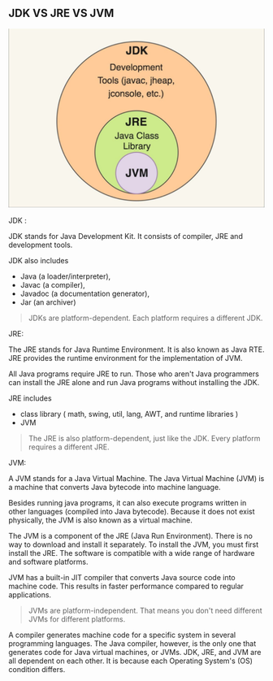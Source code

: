 ## JDK VS JRE VS JVM


![jdk_jre_jvm.jpeg](../images/jdk_jre_jvm.jpeg)

JDK :

JDK stands for Java Development Kit. It consists of compiler,  JRE and development tools.

JDK also includes

- Java (a loader/interpreter),
- Javac (a compiler),
- Javadoc (a documentation generator),
- Jar (an archiver)

> JDKs are platform-dependent. Each platform requires a different JDK.
>

JRE:

The JRE stands for Java Runtime Environment. It is also known as Java RTE. JRE provides the runtime environment for the implementation of JVM.

All Java programs require JRE to run. Those who aren't Java programmers can install the JRE alone and run Java programs without installing the JDK.

JRE includes

- class library ( math, swing, util, lang, AWT, and runtime libraries )
- JVM

> The JRE is also platform-dependent, just like the JDK. Every platform requires a different JRE.
>

JVM:

A JVM stands for a Java Virtual Machine. The Java Virtual Machine (JVM) is a machine that converts Java bytecode into machine language.

Besides running java programs, it can also execute programs written in other languages (compiled into Java bytecode). Because it does not exist physically, the JVM is also known as a virtual machine.

The JVM is a component of the JRE (Java Run Environment). There is no way to download and install it separately. To install the JVM, you must first install the JRE. The software is compatible with a wide range of hardware and software platforms.

JVM has a built-in JIT compiler that converts Java source code into machine code. This results in faster performance compared to regular applications.

> JVMs are platform-independent. That means you don't need different JVMs for different platforms.
>

A compiler generates machine code for a specific system in several programming languages. The Java compiler, however, is the only one that generates code for Java virtual machines, or JVMs. JDK, JRE, and JVM are all dependent on each other. It is because each Operating System's (OS) condition differs.